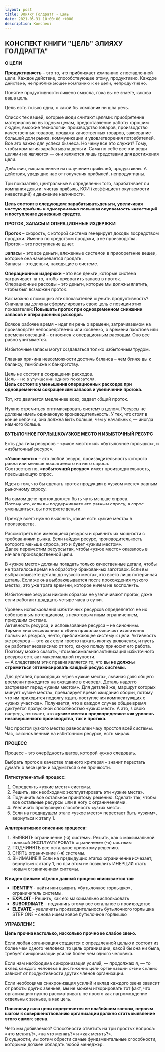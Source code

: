 ```yaml
---
layout: post
title: Элияху Голдратт - Цель
date: 2021-05-31 10:00:00 +0000
description: Конспект
---
```


## <span class="mark"> КОНСПЕКТ КНИГИ "ЦЕЛЬ" ЭЛИЯХУ ГОЛДРАТТА"</span>

**О ЦЕЛИ**

**Продуктивность** – это то, что приближает компанию к поставленной цели. Каждое действие, способствующее этому, продуктивно. Каждое действие, не приближающее компанию к ее цели, непродуктивно. 

Понятие продуктивности лишено смысла, пока вы не знаете, какова ваша цель.

Цель есть только одна, о какой бы компании ни шла речь.

Список тех вещей, которые люди считают целями: приобретение материалов по выгодным ценам, предоставление работы хорошим людям, высокие технологии, производство товаров, производство качественных товаров, продажа качественных товаров, завоевание большей доли рынка, коммуникации и удовлетворения потребителей.
Все это важно для успеха бизнеса. Но чему все это служит? Тому, чтобы компания зарабатывала деньги. Сами по себе все эти вещи целями не являются — они являются лишь средствами для достижения цели.

Действия, направленные на получение прибылей, продуктивны. А действия, уводящие нас от получения прибылей, непродуктивны. 

Три показателя, центральные в определении того, зарабатывает ли компания деньги: чистая прибыль, КОИ (коэффициент окупаемости инвестиций) и движение наличности.

**Цель состоит в следующем: зарабатывать деньги, увеличивая чистую прибыль и одновременно повышая окупаемость инвестиций и поступление денежных средств.**


**ПРОТОК, ЗАПАСЫ И ОПЕРАЦИОННЫЕ ИЗДЕРЖКИ**

**Проток** – скорость, с которой система генерирует доходы посредством продажи. Именно по средством продажи, а не производства.  
Проток – это поступление денег.

**Запасы** – это все деньги, вложенные системой в приобретение вещей, которые она намеревается продать.  
Запасы – это деньги, находящие в системе.

**Операционные издержки** – это все деньги, которые система затрачивает на то, чтобы превратить запасы в проток.  
Операционные расходы – это деньги, которые мы должны платить, чтобы был возможен проток. 

Как можно с помощью этих показателей оценить продуктивность?  
Сначала вы должны сформулировать свою цель с позиции этих показателей: **Повышать проток при одновременном снижении запасов и операционных расходов.**

Всякое рабочее время – идет ли речь о времени, затрачиваемом на производстве непосредственно или косвенно, о времени простоев или времени операций – относится к операционным расходам. Оно все равно учитывается. 

Избыточные запасы могут создаваться только избыточным трудом. 

Главная причина невозможности достичь баланса – чем ближе вы к балансу, тем ближе к банкротству.

Цель не состоит в сокращении расходов.  
Цель – не в улучшении одного показателя.  
**Цель состоит в уменьшении операционных расходов при одновременном сокращениям запасов и увеличении протока.**

Тот, кто двигается медленнее всех, задает общий проток. 

Нужно стремиться оптимизировать систему в целом. Ресурсы не должны иметь одинаковую производительность. У тех, что стоят в конце цепочки, она должна быть больше, чем у начальных, — иногда намного больше.

**БУТЫЛОЧНОЕ ГОРЛЫШКО/УЗКОЕ МЕСТО И ИЗЫБТОЧНЫЙ РЕСУРС**

Есть два типа ресурсов – «узкое место» или «бутылочное горлышко», и «избыточный ресурс».

**«Узкое место»** – это любой ресурс, производительность которого равна или меньше возлагаемого на него спроса.   
Соотвественно, **«избыточный ресурс»** имеет производительность, пресыщающую спрос. 

Идея в том, что бы сделать проток продукции в «узком месте» равным рыночному спросу. 

На самом деле проток должен быть чуть меньше спроса.  
Потому что, если вы поддерживаете его равным спросу, а спрос уменьшиться, вы потеряете деньги.

Прежде всего нужно выяснить, какие есть «узкие места» в производстве.

Рассмотреть все имеющиеся ресурсы и сравнить их мощности с требованиями рынка. Если найдем ресурс, производительность которого меньше спроса, это и будет «узким местом».   
Далее переместим ресурсы так, чтобы «узкое место» оказалось в начале производственной цепи. 

В «узкое место» должны попадать только качественные детали, чтобы не тратилось время на обработку бракованных заготовок. Если вы выбраковываете деталь до «узкого места», это всего лишь потерянная деталь. Если же она выбраковывается после прохождения «узкого места», это уже трата времени, которое ничем не восполнить.

Избыточные ресурсы никоим образом не увеличивают проток, даже если работают двадцать четыре часа в сутки.

Уровень использования избыточных ресурсов определяется не их собственным потенциалом, а некоторым иным ограничением, присущим системе.   
Активность ресурса, и использование ресурса – не синонимы.  
 Термин «использование» в обоих правилах означает извлечение пользы из ресурса, нечто, приближающее систему к цели. Активность же ресурса — это как если просто нажать кнопку включения, и пусть он работает независимо от того, какую пользу приносит его работа. Поэтому можно сказать, что максимальная активизация избыточного ресурса есть акт максимальной глупости.  
— А следствием этих правил является то, что **вы не должны стремиться оптимизировать каждый ресурс системы.**

Для деталей, проходящих через «узкие места», львиная доля общего времени приходится на ожидание в очереди. Деталь надолго застревает перед «узким местом». Для деталей же, маршрут которых минует «узкие места», превалирует время ожидания сборки, потому что им приходится подолгу ждать поступления комплектующих с «узких участков». Получается, что в каждом случае общее время диктуется пропускной способностью «узких мест». А это, в свою очередь, означает, что **«узкие места» предопределяют как уровень незавершенного производства, так и протока.**

Час простоя «узкого места» равносилен часу простоя всей системы. Час, сэкономленный на избыточном ресурсе, есть мираж.

**ПРОЦЕСС**

Процесс – это очерёдность шагов, которой нужно следовать.

Выбрать проток в качестве главного критерия – значит перестать думать о весе цепи и задуматься о ее прочности.

**Пятиступенчатый процесс:**
1. Определить «узкие места» системы.
2. Решить, как необходимо эксплуатировать эти «узкие места».
3. Подчинить все остальное принятому решению. Сделать так, чтобы все остальные ресурсы шли в ногу с ограничениями.
4. Увеличить пропускную способность «узких мест».
5. Если на предидущем этапе «узкое место» перестает быть «узким», вернуться к этапу 1.

**Альтернативное описание процесса:**
1. ВЫЯВИТЬ ограничение (-я) системы. Решить, как с максимальной пользой ЭКСПЛУАТИРОВАТЬ ограничение (-я) системы.
2. ПОДЧИНИТЬ все остальное принятому решению.
3. СНЯТЬ ограничение (-я) системы.
4. ВНИМАНИЕ!!! Если на предыдущих этапах ограничение исчезает, вернуться к этапу 1, но при этом не позволить ИНЕРЦИИ стать новым ограничением системы.

**В видео фильме «Цель» данный процесс описывается так:**
* **IDENTIFY** - найти или выявить «бутылочное горлышко», ограничитель системы.
* **EXPLOIT** - Решить, как его максимально использовать  
* **SUBORDINATE** – подчинить этому все остальное в производстве
* **ELEVATE** – увеличить производительность бутылочного горлышка STEP ONE – снова ищем новое бутылочное горлышко

**УПРАВЛЕНИЕ**

**Цепь прочна настолько, насколько прочно ее слабое звено.**

Если любая организация создается с определенной целью и состоит из более чем одного человека, то цель организации, какой бы она ни была, требует синхронизации усилий более чем одного человека.

Если нам необходима синхронизация усилий, — продолжаю я, — то вклад каждого человека в достижение цели организации очень сильно зависит от продуктивности других членов организации.

Если необходима синхронизация усилий и вклад каждого звена зависит от работы других звеньев, мы не можем игнорировать тот факт, что организацию нужно рассматривать не просто как нагромождение отдельных звеньев, а как цепь.

**Поскольку сила цепи определяется ее слабейшим звеном, первым шагом к совершенствованию организации должно стать выявление этого самого звена.**

Чего мы добиваемся? Способности ответить на три простых вопроса:   
«что менять?», «на что менять?» и «как менять?».  
В сущности, мы хотим обрести самые фундаментальные способности, которыми должен обладать любой менеджер.
